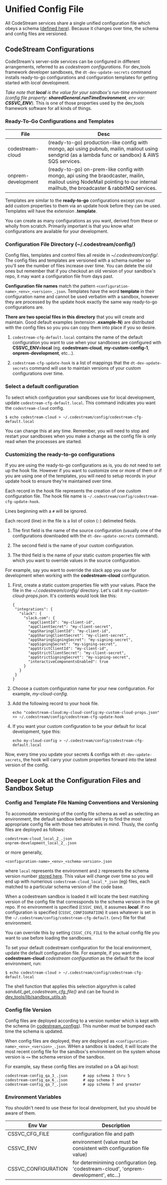 # Unified Config File

All CodeStream services share a single unified configuration file which obeys a
schema ([defined here](../../shared/codestream_configs/)).
Because it changes over time, the schema and config files are versioned.

## CodeStream Configurations

CodeStream's server-side services can be configured in different arrangements,
referred to as _codestream configurations_. For dev\_tools framework developer
sandboxes, the `dt-dev-update-secrets` command installs ready-to-go
configurations and configuration templates for getting started with _local_
development.

_Take note that **local** is the value for your sandbox's run-time environment
(config file property: **sharedGeneral.runTimeEnvironment**, env var:
**CSSVC_ENV**)._ This is one of those properties used by the dev\_tools
framework software for all kinds of things.

### Ready-To-Go Configurations and Templates

| File | Desc |
| --- | --- |
| codestream-cloud | (ready-to-go) production-like config with mongo, api using pubnub, mailin, mailout using sendgrid (as a lambda func or sandbox) & AWS SQS services. |
| onprem-development | (ready-to-go) on-prem-like config with mongo, api using the braodcaster, mailin, mailout using NodeMail pointing to our internal mailhub, the broadcaster & rabbitMQ services. |

Templates are similar to the **ready-to-go** configurations except you _must_
add custom properties to them via an update hook before they can be used.
Templates will have the extension **.template**.

You can create as many configurations as you want, derived from these or wholly
from scratch. Primarily important is that you know what configurations are
available for your development.


### Configuration File Directory (~/.codestream/config/)

Config files, templates and control files all reside in _~/.codestream/config/_.
The config files and templates are versioned with a schema number so you'll see
the number of files increase over time. You can delete the old ones but remember
that if you checkout an old version of your sandbox's repo, it may want a
configuration file from days past.

**Configuration file names** match the pattern
`<configuration-name>_<env>_<version>_.json`. Templates have the word
**template** in their configuration name and cannot be used verbatim with a
sandbox, however they are processed by the update hook exactly the same way
ready-to-go configurations are.

**There are two special files in this directory** that you will create and
maintain. Good default examples (extension **.example-N**) are distributed with
the config files so you you can copy them into place if you so desire.

1. `codestream-cfg-default.local` contains the name of the default configuration
you want to use when your sandboxes are configured with **CSSVC_ENV=local** (eg.
**codestream-cloud**, **my-custom-config-1**, **onprem-development**, etc...).

1. `codestream-cfg-update-hook` is a list of mappings that the
`dt-dev-update-secrets` command will use to maintain versions of your custom
configurations over time.


### Select a default configuration

To select which configuration your sandboxes use for local development, update
`codestream-cfg-default.local`. This command indicates you want the
`codestream-cloud` config.
```
$ echo codestream-cloud > ~/.codestream/config/codestream-cfg-default.local
```
You can change this at any time. Remember, you will need to stop and restart
your sandboxes when you make a change as the config file is only read when the
processes are started.


### Customizing the ready-to-go configurations

If you are using the ready-to-go configurations as is, you do not need to set
up the hook file.  However if you want to customize one or more of them or if
you are using one of the templates, you will need to setup records in your
update hook to ensure they're maintained over time.

Each record in the hook file represents the creation of one custom configuration
file. The hook file name is `~/.codestream/config/codestream-cfg-update-hook`.

Lines beginning with a `#` will be ignored.

Each record (line) in the file is a list of colon (`:`) delimeted fields.

1. The first field is the name of the source configuration (usually one of the
   configurations downloaded with the `dt-dev-update-secrets` command).

2. The second field is the name of your custom configuration.

3. The third field is the name of your static custom properties file with which
   you want to override values in the source configuration.

For example, say you want to override the slack app you use for development when
working with the **codestream-cloud** configuration.

1. First, create a static custom properties file with your values. Place the
   file in the _~/.codestream/config/_ directory. Let's call it
   _my-custom-cloud-props.json_.  It's contents would look like this:
   ```
   {
    "integrations": {
      "slack": {
        "slack.com": {
          "appClientId": "my-client-id",
          "appClientSecret": "my-client-secret",
          "appSharingClientId": "my-client-id",
          "appSharingClientSecret": "my-client-secret",
          "appSharingSigningSecret": "my-signing-secret",
          "appSigningSecret": "my-signing-secret",
          "appStrictClientId": "my-client-id",
          "appStrictClientSecret": "my-client-secret",
          "appStrictSigningSecret": "my-signing-secret",
          "interactiveComponentsEnabled": true
        }
      }
    }
   }
   ```

1. Choose a custom configuration name for your new configuration. For example,
   _my-cloud-config_.

1. Add the following record to your hook file.
   ```
   echo "codestream-cloud:my-cloud-config:my-custom-cloud-props.json" >> ~/.codestream/config/codestream-cfg-update-hook
   ```
1. If you want your custom configuration to be your default for local
   development, type this:
   ```
   echo my-cloud-config > ~/.codestream/config/codestream-cfg-default.local
   ```

Now, every time you update your secrets & configs with `dt-dev-update-secrets`, the
hook will carry your custom properties forward into the latest version of the
config.


## Deeper Look at the Configuration Files and Sandbox Setup

### Config and Template File Naming Conventions and Versioning

To accomodate versioning of the config file schema as well as selecting an
environment, the default sandbox behavior will try to find the most appropriate
config file with those two attributes in mind. Thusly, the config files are
deployed as follows:
```
codestream-cloud_local_2_.json
onprem-development_local_2_.json
```
or more generally,
```
<configuration-name>_<env>_<schema-version>.json
```
where `local` represents the environment and `2` represents the schema version
number [stored here]( ../../shared/codestream_configs/parameters.version). This
value will change over time so you will end up with numerious
`codestream-cloud_local_*_json` (eg) files, each matched to a particular schema
version of the code base.

When a codestream sandbox is loaded it will locate the best matching version of
the config file that corressponds to the schema version in the git repo. If no
environment is specified (`CSSVC_ENV`), it assumes _**local**_. If no
configuration is specified (`CSSVC_CONFIGURATION`) it uses whatever is set in
the `~/.codestream/config/codestream-cfg-default.{env}` file for that
environment.

You can override this by setting `CSSVC_CFG_FILE` to the actual config file you
want to use before loading the sandboxes.

To set your default codestream configuration for the local environment,
update the default configuration file. For example, if you want the
**codestream-cloud** _codestream configuration_ as the default for the
_local_ environment, run:
```
$ echo codestream-cloud > ~/.codestream/config/codestream-cfg-default.local
```

The shell function that applies this selection algorythm is called
_sandutil_get_codestream_cfg_file()_ and can be found in
[dev_tools/lib/sandbox_utils.sh](https://github.com/TeamCodeStream/dev_tools/blob/master/lib/sandbox_utils.sh)



### Config file Version

Config files are deployed according to a version number which is kept with the
schema (in
[codestream_configs](https://github.com/teamcodestream/codestream_configs)).
This number must be bumped each time the schema is updated.

When config files are deployed, they are deployed as
`<configuration-name>_<env>_<version>_.json`. WHen a sandbox is loaded, it will
locate the most recent config file for the sandbox's environment on the system
whose version is `<=` the schema version of the sandbox.

For example, say these config files are installed on a QA api host:
```
codestream-config_qa_3_.json       # app schema 3 thru 5
codestream-config_qa_6_.json       # app schema 6
codestream-config_qa_7_.json       # app schema 7 and greater
```

### Environment Variables

You shouldn't need to use these for local development, but you should be aware
of them.

| Env Var | Description |
| --- | --- |
| CSSVC_CFG_FILE | configuration file and path |
| CSSVC_ENV | environment (value must be consistent with configuration file value) |
| CSSVC_CONFIGURATION | for determiniming configuration (eg. 'codestream-cloud', 'onprem-development', etc...) |
